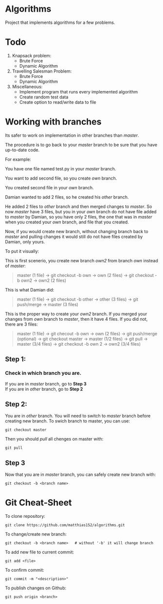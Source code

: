 # Algorithms
Project that implements algorithms for a few problems.

# Todo
1. Knapsack problem:
   - Brute Force
   - Dynamic Algorithm
2. Travelling Salesman Problem:
   - Brute Force
   - Dynamic Algorithm
3. Miscellaneous:
   - Implement program that runs every implemented algorithm
   - Create random test data
   - Create option to read/write data to file

# Working with branches
Its safer to work on implementation in other branches than _master_.  

The procedure is to go back to your _master_ branch to be sure that you have up-to-date code.  

For example:  

You have one file named test.py in your _master_ branch.  

You want to add second file, so you create _own_ branch.  

You created second file in your _own_ branch.  

Damian wanted to add 2 files, so he created his _other_ branch.  

He added 2 files to _other_ branch and then merged changes to _master_. So now _master_ have 3 files, but you in your _own_ branch do not have file added to _master_ by Damian, so you have only 2 files, the one that was in _master_ when you created your _own_ branch, and file that you created.  

Now, if you would create new branch, without changing branch back to _master_ and pulling changes it would still do not have files created by Damian, only yours.  

To put it visually:  

This is first scenerio, you create new branch _own2_ from branch _own_ instead of _master_:
> master (1 file) -> git checkout -b own -> own (2 files) -> git checkout -b own2 -> own2 (2 files)

This is what Damian did:
> master (1 file) -> git checkout -b other -> other (3 files) -> git push/merge -> master (3 files)

This is the proper way to create your _own2_ branch. If you merged your changes from _own_ branch to _master_, then it have 4 files. If you did not, there are 3 files:
> master (1 file) -> git checout -b own -> own (2 files) -> git push/merge (optional) -> git checkout master -> master (1/2 files) -> git pull -> master (3/4 files) -> git checkout -b own 2 -> own2 (3/4 files)

## Step 1:
### Check in which branch you are.
If you are in _master_ branch, go to **Step 3**  
If you are in _other_ branch, go to **Step 2**
## Step 2:
You are in _other_ branch. You will need to switch to _master_ branch before creating new branch.
To swich branch to master, you can use:
```
git checkout master
```
Then you should _pull_ all chenges on master with:
```
git pull
```
## Step 3
Now that you are in _master_ branch, you can safely create new branch with:
```
git checkout -b <branch name>
```

# Git Cheat-Sheet
To clone repository:
```
git clone https://github.com/matthias152/algorithms.git
```

To change/create new branch:
```
git checkout -b <branch name>   # without '-b' it will change branch
```

To add new file to current commit:
```
git add <file>
```

To confirm commit:
```
git commit -m "<description>"
```

To publish changes on Github:
```
git push origin <branch>
```
